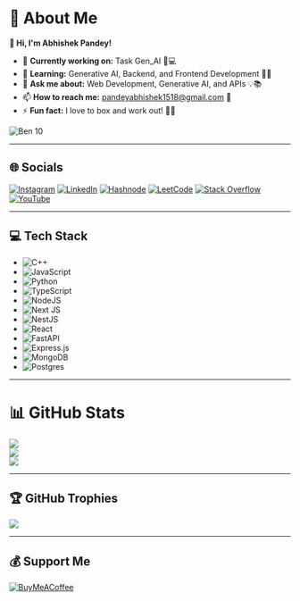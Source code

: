 # 💫 About Me  
**👋 Hi, I'm Abhishek Pandey!**  

- 🔭 **Currently working on:** Task Gen_AI 🧠💻  
- 🌱 **Learning:** Generative AI, Backend, and Frontend Development 🤖🌐  
- 💬 **Ask me about:** Web Development, Generative AI, and APIs 💡📚  
- 📫 **How to reach me:** [pandeyabhishek1518@gmail.com](mailto:pandeyabhishek1518@gmail.com) 📩  
- ⚡ **Fun fact:** I love to box and work out! 🥊💪  

![Ben 10](https://media.tenor.com/Frh4MuD0A_UAAAAC/ben10-alien-x.gif)  

---

## 🌐 Socials  
[![Instagram](https://img.shields.io/badge/Instagram-%23E4405F.svg?logo=Instagram&logoColor=white)](https://www.instagram.com/codeshekh/) 
[![LinkedIn](https://img.shields.io/badge/LinkedIn-%230077B5.svg?logo=linkedin&logoColor=white)](https://www.linkedin.com/in/abhishek-pandey-272a882a9/) 
[![Hashnode](https://img.shields.io/badge/Hashnode-%232962FF.svg?logo=hashnode&logoColor=white)](https://hashnode.com/@codeshek) 
[![LeetCode](https://img.shields.io/badge/LeetCode-%23FFA116.svg?logo=LeetCode&logoColor=white)](https://leetcode.com/codeshek/) 
[![Stack Overflow](https://img.shields.io/badge/-Stackoverflow-FE7A16?logo=stack-overflow&logoColor=white)](https://stackoverflow.com/users/28445784/codeshek) 
[![YouTube](https://img.shields.io/badge/YouTube-%23FF0000.svg?logo=YouTube&logoColor=white)](https://www.youtube.com/@codeshek)  

---

## 💻 Tech Stack  
- ![C++](https://img.shields.io/badge/c++-%2300599C.svg?style=flat&logo=c%2B%2B&logoColor=white)  
- ![JavaScript](https://img.shields.io/badge/javascript-%23323330.svg?style=flat&logo=javascript&logoColor=%23F7DF1E)  
- ![Python](https://img.shields.io/badge/python-3670A0?style=flat&logo=python&logoColor=ffdd54)  
- ![TypeScript](https://img.shields.io/badge/typescript-%23007ACC.svg?style=flat&logo=typescript&logoColor=white)  
- ![NodeJS](https://img.shields.io/badge/node.js-6DA55F?style=flat&logo=node.js&logoColor=white)  
- ![Next JS](https://img.shields.io/badge/Next-black?style=flat&logo=next.js&logoColor=white)  
- ![NestJS](https://img.shields.io/badge/nestjs-%23E0234E.svg?style=flat&logo=nestjs&logoColor=white)  
- ![React](https://img.shields.io/badge/react-%2320232a.svg?style=flat&logo=react&logoColor=%2361DAFB)  
- ![FastAPI](https://img.shields.io/badge/FastAPI-005571?style=flat&logo=fastapi)  
- ![Express.js](https://img.shields.io/badge/express.js-%23404d59.svg?style=flat&logo=express&logoColor=%2361DAFB)  
- ![MongoDB](https://img.shields.io/badge/MongoDB-%234ea94b.svg?style=flat&logo=mongodb&logoColor=white)  
- ![Postgres](https://img.shields.io/badge/postgres-%23316192.svg?style=flat&logo=postgresql&logoColor=white)  

---

# 📊 GitHub Stats  
![](https://github-readme-stats.vercel.app/api?username=codeshekh&theme=graywhite&hide_border=true&include_all_commits=false&count_private=false)  
![](https://github-readme-streak-stats.herokuapp.com/?user=codeshekh&theme=graywhite&hide_border=true)  
![](https://github-readme-stats.vercel.app/api/top-langs/?username=codeshekh&theme=graywhite&hide_border=true&include_all_commits=false&count_private=false&layout=compact)  

---

## 🏆 GitHub Trophies  
![](https://github-profile-trophy.vercel.app/?username=codeshekh&theme=dracula&no-frame=true&no-bg=true&margin-w=4)  

---

## 💰 Support Me  
[![BuyMeACoffee](https://img.shields.io/badge/Buy%20Me%20a%20Coffee-ffdd00?style=for-the-badge&logo=buy-me-a-coffee&logoColor=black)](https://buymeacoffee.com/codeshek)  
